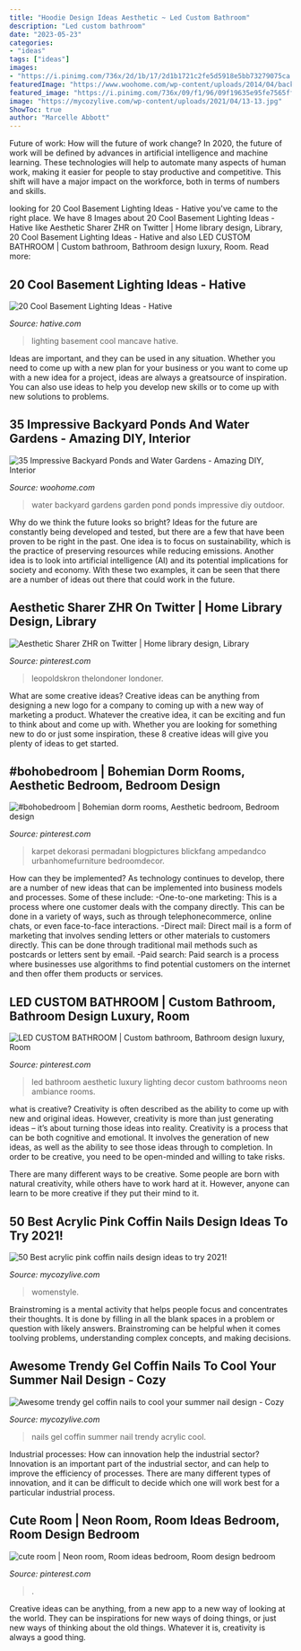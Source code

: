 ```yaml
---
title: "Hoodie Design Ideas Aesthetic ~ Led Custom Bathroom"
description: "Led custom bathroom"
date: "2023-05-23"
categories:
- "ideas"
tags: ["ideas"]
images:
- "https://i.pinimg.com/736x/2d/1b/17/2d1b1721c2fe5d5918e5bb73279075ca.jpg"
featuredImage: "https://www.woohome.com/wp-content/uploads/2014/04/backyard-pond-water-garden-12.jpg"
featured_image: "https://i.pinimg.com/736x/09/f1/96/09f19635e95fe7565ff139a59298b9d9.jpg"
image: "https://mycozylive.com/wp-content/uploads/2021/04/13-13.jpg"
ShowToc: true
author: "Marcelle Abbott"
---
```



Future of work: How will the future of work change?
In 2020, the future of work will be defined by advances in artificial intelligence and machine learning. These technologies will help to automate many aspects of human work, making it easier for people to stay productive and competitive. This shift will have a major impact on the workforce, both in terms of numbers and skills.

	

		
looking for 20 Cool Basement Lighting Ideas - Hative you've came to the right place. We have 8 Images about 20 Cool Basement Lighting Ideas - Hative like Aesthetic Sharer ZHR on Twitter | Home library design, Library, 20 Cool Basement Lighting Ideas - Hative and also LED CUSTOM BATHROOM | Custom bathroom, Bathroom design luxury, Room. Read more:
		
    
## 20 Cool Basement Lighting Ideas - Hative

<img loading=lazy src="https://hative.com/wp-content/uploads/2014/05/basement-lighting-ideas/17-mancave-lighting.jpg" onerror="this.onerror=null;this.src='https://tse4.mm.bing.net/th?id=OIP.Lv5P2XWwy28z3Ls7FBCDywHaJ4&amp;pid=15.1';" alt="20 Cool Basement Lighting Ideas - Hative">

_Source: hative.com_

>lighting basement cool mancave hative. 

	

Ideas are important, and they can be used in any situation. Whether you need to come up with a new plan for your business or you want to come up with a new idea for a project, ideas are always a greatsource of inspiration. You can also use ideas to help you develop new skills or to come up with new solutions to problems.

    
## 35 Impressive Backyard Ponds And Water Gardens - Amazing DIY, Interior

<img loading=lazy src="https://www.woohome.com/wp-content/uploads/2014/04/backyard-pond-water-garden-12.jpg" onerror="this.onerror=null;this.src='https://tse4.mm.bing.net/th?id=OIP.W1KZJbh-8aHhUM_qamSyLQHaJ4&amp;pid=15.1';" alt="35 Impressive Backyard Ponds and Water Gardens - Amazing DIY, Interior">

_Source: woohome.com_

>water backyard gardens garden pond ponds impressive diy outdoor. 

	

Why do we think the future looks so bright?
Ideas for the future are constantly being developed and tested, but there are a few that have been proven to be right in the past. One idea is to focus on sustainability, which is the practice of preserving resources while reducing emissions. Another idea is to look into artificial intelligence (AI) and its potential implications for society and economy. With these two examples, it can be seen that there are a number of ideas out there that could work in the future.

    
## Aesthetic Sharer ZHR On Twitter | Home Library Design, Library

<img loading=lazy src="https://i.pinimg.com/736x/4e/2d/b0/4e2db00b26fadb4574702f1118c8d31b.jpg" onerror="this.onerror=null;this.src='https://tse1.mm.bing.net/th?id=OIP.d6L3Hvi7dmFuw556Z0AVIAHaLH&amp;pid=15.1';" alt="Aesthetic Sharer ZHR on Twitter | Home library design, Library">

_Source: pinterest.com_

>leopoldskron thelondoner londoner. 

	

What are some creative ideas?
Creative ideas can be anything from designing a new logo for a company to coming up with a new way of marketing a product. Whatever the creative idea, it can be exciting and fun to think about and come up with. Whether you are looking for something new to do or just some inspiration, these 8 creative ideas will give you plenty of ideas to get started.

    
## #bohobedroom | Bohemian Dorm Rooms, Aesthetic Bedroom, Bedroom Design

<img loading=lazy src="https://i.pinimg.com/736x/b0/56/3e/b0563e6eec2b456715dd42f23b7e410c.jpg" onerror="this.onerror=null;this.src='https://tse2.mm.bing.net/th?id=OIP.xJ9SBsAchgWh1BTzR6HrGwHaLH&amp;pid=15.1';" alt="#bohobedroom | Bohemian dorm rooms, Aesthetic bedroom, Bedroom design">

_Source: pinterest.com_

>karpet dekorasi permadani blogpictures blickfang ampedandco urbanhomefurniture bedroomdecor. 

	

How can they be implemented?
As technology continues to develop, there are a number of new ideas that can be implemented into business models and processes. Some of these include: 
-One-to-one marketing: This is a process where one customer deals with the company directly. This can be done in a variety of ways, such as through telephonecommerce, online chats, or even face-to-face interactions. 
-Direct mail: Direct mail is a form of marketing that involves sending letters or other materials to customers directly. This can be done through traditional mail methods such as postcards or letters sent by email. 
-Paid search: Paid search is a process where businesses use algorithms to find potential customers on the internet and then offer them products or services.

    
## LED CUSTOM BATHROOM | Custom Bathroom, Bathroom Design Luxury, Room

<img loading=lazy src="https://i.pinimg.com/736x/09/f1/96/09f19635e95fe7565ff139a59298b9d9.jpg" onerror="this.onerror=null;this.src='https://tse3.mm.bing.net/th?id=OIP.HsOvVjv7dY_ajwDXOAk1FAHaJ3&amp;pid=15.1';" alt="LED CUSTOM BATHROOM | Custom bathroom, Bathroom design luxury, Room">

_Source: pinterest.com_

>led bathroom aesthetic luxury lighting decor custom bathrooms neon ambiance rooms. 

	

what is creative?
Creativity is often described as the ability to come up with new and original ideas. However, creativity is more than just generating ideas – it’s about turning those ideas into reality.
Creativity is a process that can be both cognitive and emotional. It involves the generation of new ideas, as well as the ability to see those ideas through to completion. In order to be creative, you need to be open-minded and willing to take risks.

There are many different ways to be creative. Some people are born with natural creativity, while others have to work hard at it. However, anyone can learn to be more creative if they put their mind to it.

    
## 50 Best Acrylic Pink Coffin Nails Design Ideas To Try 2021!

<img loading=lazy src="https://mycozylive.com/wp-content/uploads/2021/04/13-13.jpg" onerror="this.onerror=null;this.src='https://tse4.mm.bing.net/th?id=OIP.fjOjzcZzsre12yC-k1AGRwHaLH&amp;pid=15.1';" alt="50 Best acrylic pink coffin nails design ideas to try 2021!">

_Source: mycozylive.com_

>womenstyle. 

	

Brainstroming is a mental activity that helps people focus and concentrates their thoughts. It is done by filling in all the blank spaces in a problem or question with likely answers. Brainstroming can be helpful when it comes toolving problems, understanding complex concepts, and making decisions.

    
## Awesome Trendy Gel Coffin Nails To Cool Your Summer Nail Design - Cozy

<img loading=lazy src="https://mycozylive.com/wp-content/uploads/2020/08/22.jpg" onerror="this.onerror=null;this.src='https://tse2.mm.bing.net/th?id=OIP.SKOLvcDYDxAOIm-phXS8VgHaKO&amp;pid=15.1';" alt="Awesome trendy gel coffin nails to cool your summer nail design - Cozy">

_Source: mycozylive.com_

>nails gel coffin summer nail trendy acrylic cool. 

	

Industrial processes: How can innovation help the industrial sector?
Innovation is an important part of the industrial sector, and can help to improve the efficiency of processes. There are many different types of innovation, and it can be difficult to decide which one will work best for a particular industrial process.

    
## Cute Room | Neon Room, Room Ideas Bedroom, Room Design Bedroom

<img loading=lazy src="https://i.pinimg.com/736x/2d/1b/17/2d1b1721c2fe5d5918e5bb73279075ca.jpg" onerror="this.onerror=null;this.src='https://tse1.mm.bing.net/th?id=OIP.hMQqRe1ufOIGE6PyEyVqrwHaNK&amp;pid=15.1';" alt="cute room | Neon room, Room ideas bedroom, Room design bedroom">

_Source: pinterest.com_

>. 

	

Creative ideas can be anything, from a new app to a new way of looking at the world. They can be inspirations for new ways of doing things, or just new ways of thinking about the old things. Whatever it is, creativity is always a good thing.

